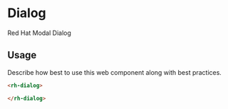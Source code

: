 # Dialog
Red Hat Modal Dialog

## Usage
Describe how best to use this web component along with best practices.

```html
<rh-dialog>

</rh-dialog>
```
